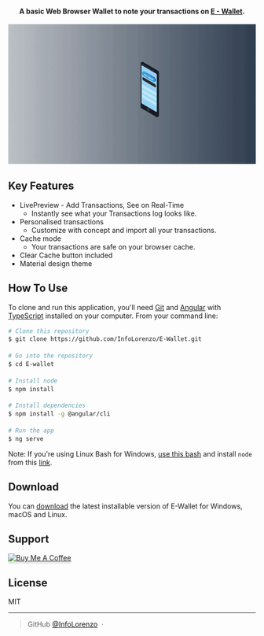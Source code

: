 <h1 align="center">
  <br>
  <a href="https://github.com/InfoLorenzo/E-Wallet/blob/master/Background/Github-Assets/E-Wallet-favicon.png" alt="E-Wallet" width="200"></a>
  <br>
    
  <br>
</h1>

<h4 align="center">A basic Web Browser Wallet to note your transactions on <a href="https://github.com/InfoLorenzo/E-Wallet" target="_blank">E - Wallet</a>.</h4>

![screenshot](https://github.com/InfoLorenzo/E-Wallet/blob/master/Background/Github-Assets/E-Wallet-utility.gif)

## Key Features

* LivePreview - Add Transactions, See on Real-Time
  - Instantly see what your Transactions log looks like.
* Personalised transactions
  - Customize with concept and import all your transactions.
* Cache mode
  - Your transactions are safe on your browser cache.
* Clear Cache button included
* Material design theme

## How To Use

To clone and run this application, you'll need [Git](https://git-scm.com) and [Angular](https://angular.io/) with [TypeScript](https://www.typescriptlang.org/) installed on your computer. From your command line:

```bash
# Clone this repository
$ git clone https://github.com/InfoLorenzo/E-Wallet.git

# Go into the repository
$ cd E-wallet

# Install node
$ npm install

# Install dependencies
$ npm install -g @angular/cli

# Run the app
$ ng serve
```

Note: If you're using Linux Bash for Windows, [use this bash](https://www.cygwin.com/) and install `node` from this [link](https://nodejs.org/).


## Download

You can [download](https://github.com/InfoLorenzo/E-Wallet) the latest installable version of E-Wallet for Windows, macOS and Linux.

## Support

<a href="https://www.buymeacoffee.com/LorenzoGomez" target="_blank"><img src="https://www.buymeacoffee.com/assets/img/custom_images/purple_img.png" alt="Buy Me A Coffee" style="height: 41px !important;width: 174px !important;box-shadow: 0px 3px 2px 0px rgba(190, 190, 190, 0.5) !important;-webkit-box-shadow: 0px 3px 2px 0px rgba(190, 190, 190, 0.5) !important;" ></a>

## License

MIT

---

> GitHub [@InfoLorenzo](https://github.com/InfoLorenzo) &nbsp;&middot;&nbsp;

